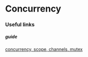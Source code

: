 # Concurrency

### Useful links

##### guide

[concurrency, scope, channels, mutex](https://blog.rust-lang.org/2015/04/10/Fearless-Concurrency.html)

